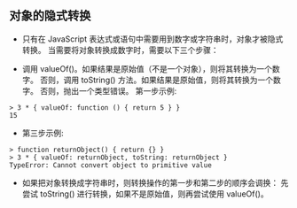 ## 对象的隐式转换
+ 只有在 JavaScript 表达式或语句中需要用到数字或字符串时，对象才被隐式转换。 当需要将对象转换成数字时，需要以下三个步骤：

+ 调用 valueOf()。如果结果是原始值（不是一个对象），则将其转换为一个数字。
否则，调用 toString() 方法。如果结果是原始值，则将其转换为一个数字。
否则，抛出一个类型错误。
第一步示例:
```
> 3 * { valueOf: function () { return 5 } }
15
```
+ 第三步示例:
```
> function returnObject() { return {} }
> 3 * { valueOf: returnObject, toString: returnObject }
TypeError: Cannot convert object to primitive value
```
+ 如果把对象转换成字符串时，则转换操作的第一步和第二步的顺序会调换： 先尝试 toString() 进行转换，如果不是原始值，则再尝试使用 valueOf()。